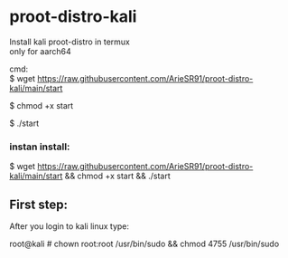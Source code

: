 # proot-distro-kali
Install kali proot-distro in termux\
only for aarch64

cmd:\
$ wget https://raw.githubusercontent.com/ArieSR91/proot-distro-kali/main/start

$ chmod +x start

$ ./start



### instan install:
$ wget https://raw.githubusercontent.com/ArieSR91/proot-distro-kali/main/start && chmod +x start && ./start




## First step:

After you login to kali linux type:

root@kali # chown root:root /usr/bin/sudo && chmod 4755 /usr/bin/sudo

